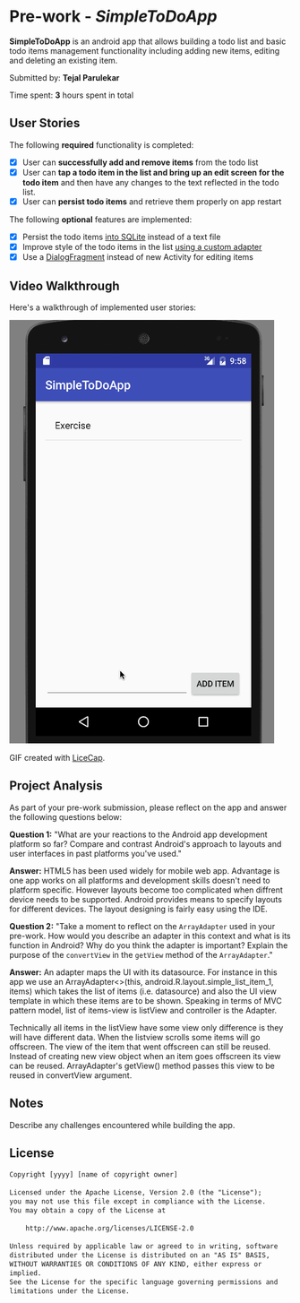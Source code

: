 # Pre-work - *SimpleToDoApp*

**SimpleToDoApp** is an android app that allows building a todo list and basic todo items management functionality including adding new items, editing and deleting an existing item.

Submitted by: **Tejal Parulekar**

Time spent: **3** hours spent in total

## User Stories

The following **required** functionality is completed:

* [x] User can **successfully add and remove items** from the todo list
* [x] User can **tap a todo item in the list and bring up an edit screen for the todo item** and then have any changes to the text reflected in the todo list.
* [x] User can **persist todo items** and retrieve them properly on app restart

The following **optional** features are implemented:

* [x] Persist the todo items [into SQLite](http://guides.codepath.com/android/Persisting-Data-to-the-Device#sqlite) instead of a text file
* [x] Improve style of the todo items in the list [using a custom adapter](http://guides.codepath.com/android/Using-an-ArrayAdapter-with-ListView)
* [x] Use a [DialogFragment](http://guides.codepath.com/android/Using-DialogFragment) instead of new Activity for editing items

## Video Walkthrough

Here's a walkthrough of implemented user stories:

<img src='https://github.com/tejaldev/SimpleToDoApp/blob/master/ToDoList.gif' title='Video Walkthrough' width='' alt='Video Walkthrough' />

GIF created with [LiceCap](http://www.cockos.com/licecap/).

## Project Analysis

As part of your pre-work submission, please reflect on the app and answer the following questions below:

**Question 1:** "What are your reactions to the Android app development platform so far? Compare and contrast Android's approach to layouts and user interfaces in past platforms you've used."

**Answer:** HTML5 has been used widely for mobile web app. Advantage is one app works on all platforms and development skills doesn't need to platform specific. However layouts become too complicated when diffrent device needs to be supported. Android provides means to specify layouts for different devices. The layout designing is fairly easy using the IDE. 

**Question 2:** "Take a moment to reflect on the `ArrayAdapter` used in your pre-work. How would you describe an adapter in this context and what is its function in Android? Why do you think the adapter is important? Explain the purpose of the `convertView` in the `getView` method of the `ArrayAdapter`."

**Answer:** An adapter maps the UI with its datasource. For instance in this app we use an ArrayAdapter<>(this, android.R.layout.simple_list_item_1, items) which takes the list of items (i.e. datasource) and also the UI view template in which these items are to be shown. Speaking in terms of MVC pattern model, list of items-view is listView and controller is the Adapter. 

Technically all items in the listView have some view only difference is they will have different data. When the listview scrolls some items will go offscreen. The view of the item that went offscreen can still be reused. Instead of creating new view object when an item goes offscreen its view can be reused. ArrayAdapter's getView() method passes this view to be reused in convertView argument.

## Notes

Describe any challenges encountered while building the app.

## License

    Copyright [yyyy] [name of copyright owner]

    Licensed under the Apache License, Version 2.0 (the "License");
    you may not use this file except in compliance with the License.
    You may obtain a copy of the License at

        http://www.apache.org/licenses/LICENSE-2.0

    Unless required by applicable law or agreed to in writing, software
    distributed under the License is distributed on an "AS IS" BASIS,
    WITHOUT WARRANTIES OR CONDITIONS OF ANY KIND, either express or implied.
    See the License for the specific language governing permissions and
    limitations under the License.
